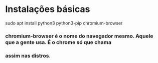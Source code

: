 # Instalações básicas
sudo apt install python3 python3-pip chromium-browser

### chromium-browser é o nome do navegador mesmo. Aquele que a gente usa. É o chrome só que chama
### assim nas distros.
